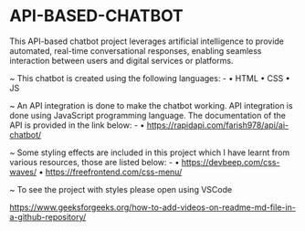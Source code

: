 # API-BASED-CHATBOT
This API-based chatbot project leverages artificial intelligence to provide automated, real-time conversational responses, enabling seamless interaction between users and digital services or platforms.

~ This chatbot is created using the following languages: -
• HTML
• CSS
• JS


~ An API integration is done to make the chatbot working. API integration is
done using JavaScript programming language. The documentation of the API
is provided in the link below: -
• https://rapidapi.com/farish978/api/ai-chatbot/


~ Some styling effects are included in this project which I have learnt from
various resources, those are listed below: -
• https://devbeep.com/css-waves/
• https://freefrontend.com/css-menu/


~ To see the project with styles please open using VSCode

https://www.geeksforgeeks.org/how-to-add-videos-on-readme-md-file-in-a-github-repository/
